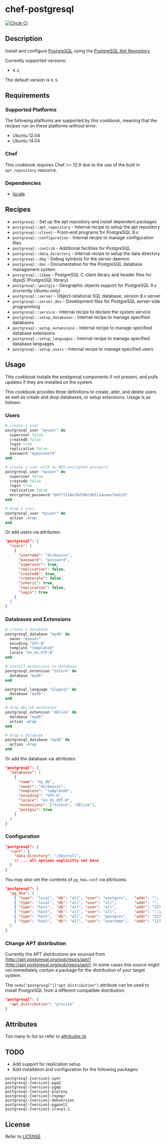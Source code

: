 # chef-postgresql

[![Circle CI](https://circleci.com/gh/Soliah/chef-postgresql.svg?style=svg)](https://circleci.com/gh/Soliah/chef-postgresql)

## Description

Install and configure [PostgreSQL](http://www.postgresql.org) using the [PostgreSQL Apt Repository](https://wiki.postgresql.org/wiki/Apt).

Currently supported versions:

* `9.5`

The default version is `9.5`.

## Requirements

### Supported Platforms

The following platforms are supported by this cookbook, meaning that the recipes run on these platforms without error:

* Ubuntu 12.04
* Ubuntu 14.04

### Chef

This cookbook requires Chef >= 12.9 due to the use of the built in `apt_repository` resource.

### Dependencies

* [locale](https://github.com/ChowOps/chef-locale)


## Recipes

* `postgresql` - Set up the apt repository and install dependent packages
* `postgresql::apt_repository` - Internal recipe to setup the apt repository
* `postgresql::client` - Front-end programs for PostgreSQL 9.x
* `postgresql::configuration` - Internal recipe to manage configuration files
* `postgresql::contrib` - Additional facilities for PostgreSQL
* `postgresql::data_directory` - Internal recipe to setup the data directory
* `postgresql::dbg` - Debug symbols for the server daemon
* `postgresql::doc` - Documentation for the PostgreSQL database management system
* `postgresql::libpq` - PostgreSQL C client library and header files for libpq5 (PostgreSQL library)
* `postgresql::postgis` - Geographic objects support for PostgreSQL 9.x _(currently Ubuntu only)_
* `postgresql::server` - Object-relational SQL database, version 9.x server
* `postgresql::server_dev` - Development files for PostgreSQL server-side programming
* `postgresql::service` - Internal recipe to declare the system service
* `postgresql::setup_databases` - Internal recipe to manage specified databases
* `postgresql::setup_extensions` - Internal recipe to manage specified database extensions
* `postgresql::setup_languages` - Internal recipe to manage specified database languages
* `postgresql::setup_users` - Internal recipe to manage specified users


## Usage

This cookbook installs the postgresql components if not present, and pulls updates if they are installed on the system.

This cookbook provides three definitions to create, alter, and delete users as well as create and drop databases, or setup extensions. Usage is as follows:


### Users

```ruby
# create a user
postgresql_user "myuser" do
  superuser false
  createdb false
  login true
  replication false
  password "mypassword"
end

# create a user with an MD5-encrypted password
postgresql_user "myuser" do
  superuser false
  createdb false
  login true
  replication false
  encrypted_password "667ff118ef6d196c96313aeaee7da519"
end

# drop a user
postgresql_user "myuser" do
  action :drop
end
```

Or add users via attributes:

```json
"postgresql": {
  "users": [
    {
      "username": "dickeyxxx",
      "password": "password",
      "superuser": true,
      "replication": false,
      "createdb": true,
      "createrole": false,
      "inherit": true,
      "replication": false,
      "login": true
    }
  ]
}
```

### Databases and Extensions

```ruby
# create a database
postgresql_database "mydb" do
  owner "myuser"
  encoding "UTF-8"
  template "template0"
  locale "en_US.UTF-8"
end

# install extensions to database
postgresql_extension "hstore" do
  database "mydb"
end

postgresql_language "plpgsql" do
  database "mydb"
end

# drop dblink extension
postgresql_extension "dblink" do
  database "mydb"
  action :drop
end

# drop a database
postgresql_database "mydb" do
  action :drop
end
```

Or add the database via attributes:

```json
"postgresql": {
  "databases": [
    {
      "name": "my_db",
      "owner": "dickeyxxx",
      "template": "template0",
      "encoding": "UTF-8",
      "locale": "en_US.UTF-8",
      "extensions": ["hstore", "dblink"],
      "postgis": true
    }
  ]
}
```

### Configuration


```json
"postgresql": {
  "conf": {
    "data_directory": "/dev/null",
    // ... all options explicitly set here
  }
}
```

You may also set the contents of `pg_hba.conf` via attributes:

```json
"postgresql": {
  "pg_hba": [
    { "type": "local", "db": "all", "user": "postgres",   "addr": "",             "method": "ident" },
    { "type": "local", "db": "all", "user": "all",        "addr": "",             "method": "trust" },
    { "type": "host",  "db": "all", "user": "all",        "addr": "127.0.0.1/32", "method": "trust" },
    { "type": "host",  "db": "all", "user": "all",        "addr": "::1/128",      "method": "trust" },
    { "type": "host",  "db": "all", "user": "postgres",   "addr": "127.0.0.1/32", "method": "trust" },
    { "type": "host",  "db": "all", "user": "username",   "addr": "127.0.0.1/32", "method": "trust" }
  ]
}
```

### Change APT distribution

Currently the APT distributions are sourced from [http://apt.postgresql.org/pub/repos/apt/](http://apt.postgresql.org/pub/repos/apt/).
In some cases this source might not immediately contain a package for the distribution of your target system.

The `node["postgresql"]["apt_distribution"]` attribute can be used to install PostgreSQL from a different compatible
distribution:

```json
"postgresql": {
  "apt_distribution": "precise"
}
```

## Attributes

Too many to list so refer to [attributes.rb](https://github.com/ChowOps/chef-postgresql/blob/master/attributes/default.rb)


## TODO

* Add support for replication setup
* Add installation and configuration for the following packages:

```
postgresql-{version}-ip4r
postgresql-{version}-pgq3
postgresql-{version}-pgmp
postgresql-{version}-plproxy
postgresql-{version}-repmgr
postgresql-{version}-debversion
postgresql-{version}-pgpool2
postgresql-{version}-slony1-2
```

## License

Refer to [LICENSE](https://github.com/ChowOps/chef-postgresql/blob/master/LICENSE)
